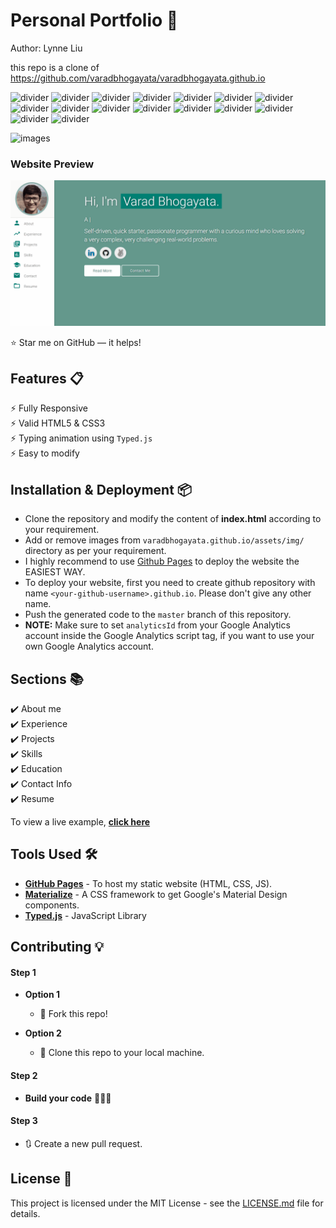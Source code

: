# Personal Portfolio 💖   
Author: Lynne Liu

this repo is a clone of
https://github.com/varadbhogayata/varadbhogayata.github.io

![divider](https://img.shields.io/badge/✿-✿-pink)
![divider](https://img.shields.io/badge/✨-✨-ffe4e1)
![divider](https://img.shields.io/badge/✿-✿-pink)
![divider](https://img.shields.io/badge/✨-✨-ffe4e1)
![divider](https://img.shields.io/badge/✿-✿-pink)
![divider](https://img.shields.io/badge/✨-✨-ffe4e1)
![divider](https://img.shields.io/badge/✿-✿-pink)
![divider](https://img.shields.io/badge/✨-✨-ffe4e1)
![divider](https://img.shields.io/badge/✿-✿-pink)
![divider](https://img.shields.io/badge/✨-✨-ffe4e1)
![divider](https://img.shields.io/badge/✿-✿-pink)
![divider](https://img.shields.io/badge/✨-✨-ffe4e1)
![divider](https://img.shields.io/badge/✿-✿-pink)
![divider](https://img.shields.io/badge/✨-✨-ffe4e1)
![divider](https://img.shields.io/badge/✿-✿-pink)
![divider](https://img.shields.io/badge/✨-✨-ffe4e1)

![images](reaedme_screenshot.png)  

### Website Preview
<p align="center"> 
  <kbd>
    <a href="https://varadbhogayata.github.io" target="_blank"><img src="examples/preview.gif">
  </a>
  </kbd>
</p>

:star: Star me on GitHub — it helps!

## Features 📋
⚡️ Fully Responsive\
⚡️ Valid HTML5 & CSS3\
⚡️ Typing animation using `Typed.js`\
⚡️ Easy to modify

## Installation & Deployment 📦
- Clone the repository and modify the content of <b>index.html</b> according to your requirement.
- Add or remove images from `varadbhogayata.github.io/assets/img/` directory as per your requirement.
- I highly recommend to use [Github Pages](https://create-react-app.dev/docs/deployment/#github-pages) to deploy the website the EASIEST WAY.
- To deploy your website, first you need to create github repository with name `<your-github-username>.github.io`. Please don't give any other name.
- Push the generated code to the `master` branch of this repository.
- <b>NOTE:</b> Make sure to set `analyticsId` from your Google Analytics account inside the Google Analytics script tag, if you want to use your own Google Analytics account.

## Sections 📚
✔️ About me\
✔️ Experience\
✔️ Projects \
✔️ Skills \
✔️ Education\
✔️ Contact Info\
✔️ Resume

To view a live example, **[click here](https://varadbhogayata.github.io/)**

## Tools Used 🛠️
* [<b>GitHub Pages</b>](https://create-react-app.dev/docs/deployment/#github-pages) - To host my static website (HTML, CSS, JS).
* [<b>Materialize</b>](https://materializecss.com/) - A CSS framework to get Google's Material Design components.
* [<b>Typed.js</b>](https://mattboldt.com/demos/typed-js/) - JavaScript Library

## Contributing 💡
#### Step 1

- **Option 1**
    - 🍴 Fork this repo!

- **Option 2**
    - 👯 Clone this repo to your local machine.


#### Step 2

- **Build your code** 🔨🔨🔨

#### Step 3

- 🔃 Create a new pull request.

## License 📄
This project is licensed under the MIT License - see the [LICENSE.md](./LICENSE) file for details.
